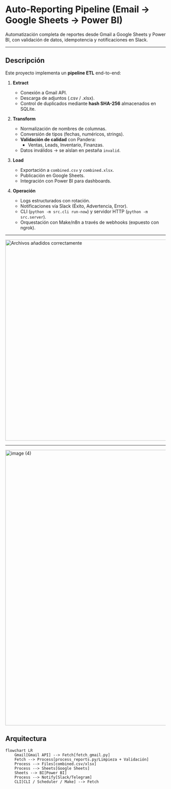 # Auto-Reporting Pipeline (Email → Google Sheets → Power BI)

Automatización completa de reportes desde Gmail a Google Sheets y Power BI, con validación de datos, idempotencia y notificaciones en Slack.

---

## Descripción

Este proyecto implementa un **pipeline ETL** end-to-end:

1. **Extract**  
   - Conexión a Gmail API.  
   - Descarga de adjuntos (.csv / .xlsx).  
   - Control de duplicados mediante **hash SHA-256** almacenados en SQLite.

2. **Transform**  
   - Normalización de nombres de columnas.  
   - Conversión de tipos (fechas, numéricos, strings).  
   - **Validación de calidad** con Pandera:  
     - Ventas, Leads, Inventario, Finanzas.  
   - Datos inválidos → se aíslan en pestaña `invalid`.

3. **Load**  
   - Exportación a `combined.csv` y `combined.xlsx`.  
   - Publicación en Google Sheets.  
   - Integración con Power BI para dashboards.

4. **Operación**  
   - Logs estructurados con rotación.  
   - Notificaciones vía Slack (Éxito, Advertencia, Error).  
   - CLI (`python -m src.cli run-now`) y servidor HTTP (`python -m src.server`).  
   - Orquestación con Make/n8n a través de webhooks (expuesto con ngrok).  

---
<img width="1833" height="631" alt="Archivos añadidos correctamente" src="https://github.com/user-attachments/assets/511623f8-392a-4dab-b27a-7045e812587c" />

---
<img width="1919" height="865" alt="image (4)" src="https://github.com/user-attachments/assets/7284b099-5430-4628-8a50-f916db3093d1" />


## Arquitectura

```mermaid
flowchart LR
    Gmail[Gmail API] --> Fetch[fetch_gmail.py]
    Fetch --> Process[process_reports.py/Limpieza + Validación]
    Process --> Files[combined.csv/xlsx]
    Process --> Sheets[Google Sheets]
    Sheets --> BI[Power BI]
    Process --> Notify[Slack/Telegram]
    CLI[CLI / Scheduler / Make] --> Fetch
